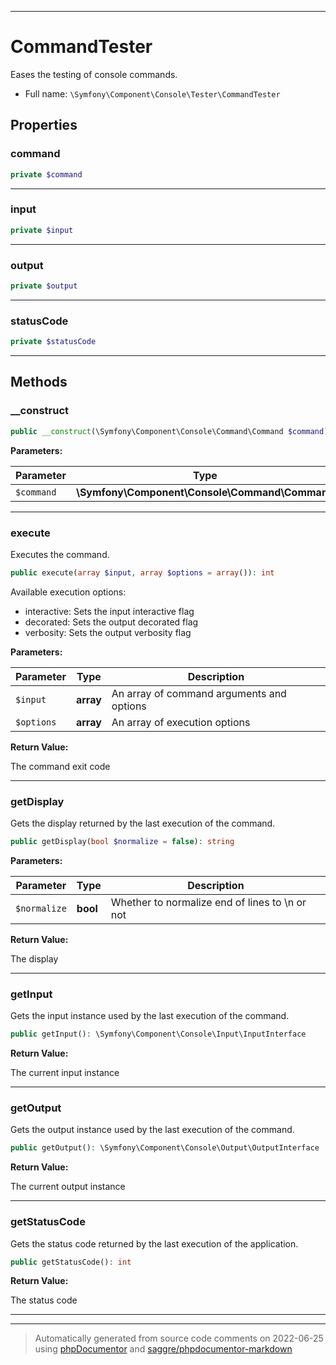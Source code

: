 ***

# CommandTester

Eases the testing of console commands.



* Full name: `\Symfony\Component\Console\Tester\CommandTester`



## Properties


### command



```php
private $command
```






***

### input



```php
private $input
```






***

### output



```php
private $output
```






***

### statusCode



```php
private $statusCode
```






***

## Methods


### __construct



```php
public __construct(\Symfony\Component\Console\Command\Command $command): mixed
```








**Parameters:**

| Parameter | Type | Description |
|-----------|------|-------------|
| `$command` | **\Symfony\Component\Console\Command\Command** |  |




***

### execute

Executes the command.

```php
public execute(array $input, array $options = array()): int
```

Available execution options:

* interactive: Sets the input interactive flag
* decorated:   Sets the output decorated flag
* verbosity:   Sets the output verbosity flag






**Parameters:**

| Parameter | Type | Description |
|-----------|------|-------------|
| `$input` | **array** | An array of command arguments and options |
| `$options` | **array** | An array of execution options |


**Return Value:**

The command exit code



***

### getDisplay

Gets the display returned by the last execution of the command.

```php
public getDisplay(bool $normalize = false): string
```








**Parameters:**

| Parameter | Type | Description |
|-----------|------|-------------|
| `$normalize` | **bool** | Whether to normalize end of lines to \n or not |


**Return Value:**

The display



***

### getInput

Gets the input instance used by the last execution of the command.

```php
public getInput(): \Symfony\Component\Console\Input\InputInterface
```









**Return Value:**

The current input instance



***

### getOutput

Gets the output instance used by the last execution of the command.

```php
public getOutput(): \Symfony\Component\Console\Output\OutputInterface
```









**Return Value:**

The current output instance



***

### getStatusCode

Gets the status code returned by the last execution of the application.

```php
public getStatusCode(): int
```









**Return Value:**

The status code



***


***
> Automatically generated from source code comments on 2022-06-25 using [phpDocumentor](http://www.phpdoc.org/) and [saggre/phpdocumentor-markdown](https://github.com/Saggre/phpDocumentor-markdown)
